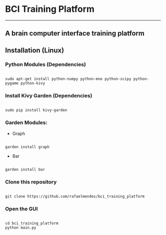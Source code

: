 # BCI Training Platform #
--------------------------------

## A brain computer interface training platform ##

## Installation (Linux) ##

### Python Modules (Dependencies) ###

```shell

sudo apt-get install python-numpy python-mne python-scipy python-pygame python-kivy

```

### Install Kivy Garden (Dependencies) ###

```shell

sudo pip install kivy-garden

```

### Garden Modules: ###

* Graph

```shell

garden install graph

```

* Bar

```shell

garden install bar

```


### Clone this repository ###

```shell 

git clone https://github.com/rafaelmendes/bci_training_platform

```

### Open the GUI ###

```shell 

cd bci_training_platform
python main.py

```












